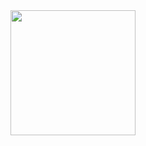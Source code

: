 <a href="https://open.spotify.com/track/4UEgKxYLP0bPG6EwD0DgYK?si=6c27adf9550b47df">
  <img src="https://i.scdn.co/image/ab67616d0000b27349a715e1cb9d83b6a8c0ec58" width="200" height="200">
</a>

